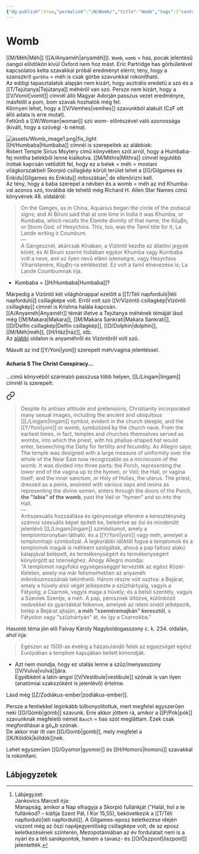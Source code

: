 ```yaml
---
{"dg-publish":true,"permalink":"/W/Womb/","title":"Womb","tags":["containstransclusions","Englishtexttranslated"],"created":"2025-07-29T23:06","updated":"2025-09-28T21:31"}
---
```



# Womb

[[M/Méh\|Méh]] ([[A/Anyaméh\|anyaméh]]). `Wamb`, `womb` = has, pocak jelentésű óangol elődökön kívül Oxford nem hoz mást. Eric Partridge has görbületével kapcsolatos kelta szavakkal próbál eredményt elérni; tény, hogy a szanszkrit `garbha` = méh is csak görbe szavunkkal rokonítható.  
Az eddigi tapasztalatok alapján nem kizárt, hogy asztrális eredetű a szó és a [[T/Tejútanya\|Tejútanya]] méhéről van szó. Persze nem kizárt, hogy a [[V/Vomit\|vomit]] címnél álló Magyar Adorján passzus vezet eredményre, másfelől a pom, bom szavak hozhatók még fel.  
Könnyen lehet, hogy a [[V/Vemhes\|vemhes]] szavunkból alakult (CzF ott álló adata is erre mutat).  
Feltűnő a [[W/Woman\|woman]] szó wom- előrészével való azonossága (kivált, hogy a szóvégi -b néma).  

![assets/Womb_image1.png|fix_light](/img/user/W/assets/Womb_image1.png)  
[[H/Humbaba\|Humbaba]] címnél is szerepeltek az alábbiak:  
Robert Temple Sirius Msytery című könyvében szól arról, hogy a Humbaba-fej mintha belekből lenne kialkotva. [[M/Mithra\|Mithra]] címnél legutóbb írottak kapcsán vetődött fel, hogy ez a belek = méh = mostani világkorszakbeli Skorpió csillagkép körüli terület lehet a [[G/Gilgames és Enkidu\|Gilgames és Enkidu]] mítoszában[^1] de ellenőrizni kell.  
Az tény, hogy a baba szerepel a névben és a womb = méh az ind Khumba-val azonos szó, továbbá ide tehető még Richard H. Allen Star Names című könyvének 48. oldaláról:  
> On the Ganges, as in China, Aquarius began the circle of the zodiacal signs; and Al Biruni said that at one time in India it was Khumba, or Kumbaba, which recalls the Elamite divinity of that name, the Κόμβη, or Storm God, of Hesychios. This, too, was the Tamil title for it; La Lande writing it Coumbum.  
> —  
> A Gangesznél, akárcsak Kínában, a Vízöntő kezdte az állatövi jegyek körét; és Al Biruni szerint Indiában egykor Khumba vagy Kumbaba volt a neve, ami az ilyen nevű elámi istenségre, vagy Hesychios Viharistenére, Κόμβη-ra emlékeztet. Ez volt a tamil elnevezése is; La Lande Coumbumnak írja.  
- Kumbaba = [[H/Humbaba\|Humbaba]]?

Márpedig a Vízöntő két világhónappal ezelőtt a [[T/Téli napforduló\|téli napforduló]] csillagképe volt. Erről volt szó [[V/Vízöntő csillagkép\|Vízöntő csillagkép]] címnél is Krishna halála kapcsán.  
[[A/Anyaméh\|Anyaméh]] témát illetve a Tejútanya méhének témáját lásd még [[M/Makara\|Makara]], [[M/Makara Sankrati\|Makara Sankrati]], [[D/Delfin csillagkép\|Delfin csillagkép]], [[D/Dolphin\|dolphin]], [[M/Méh\|méh]], [[H/Ház\|ház]], stb.  
Az [alábbi](https://en.wikipedia.org/wiki/Kumbha) oldalon is anyaméhről és Vízöntőről volt szó.  

Másutt az ind [[Y/Yoni\|yoni]] szerepelt méh/vagina jelentéssel.  

#### Acharia S The Christ Conspiracy...

...című könyvéből származó passzusa több helyen, [[L/Lingam\|lingam]] címnél is szerepelt:  

<div class="transclusion internal-embed is-loaded"><a class="markdown-embed-link" href="/L/Labyrinth/#dgfln7" aria-label="Open link"><svg xmlns="http://www.w3.org/2000/svg" width="24" height="24" viewBox="0 0 24 24" fill="none" stroke="currentColor" stroke-width="2" stroke-linecap="round" stroke-linejoin="round" class="svg-icon lucide-link"><path d="M10 13a5 5 0 0 0 7.54.54l3-3a5 5 0 0 0-7.07-7.07l-1.72 1.71"></path><path d="M14 11a5 5 0 0 0-7.54-.54l-3 3a5 5 0 0 0 7.07 7.07l1.71-1.71"></path></svg></a><div class="markdown-embed">



> Despite its antisex attitude and pretensions, Christianity incorporated many sexual images, including the ancient and ubiquitous [[L/Lingam\|lingam]] symbol, evident in the church steeple, and the [[Y/Yoni\|yoni]] or womb, symbolized by the church nave. From the earliest times, in fact, temples and churches themselves served as wombs, into which the priest, with his phallus-shaped hat would enter, beseeching the Deity for fertility and fecundity. As Allegro says:  
> The temple was designed with a large measure of uniformity over the whole of the Near East now recognizable as a microcosm of the womb. It was divided into three parts: the Porch, representing the lower end of the vagina up to the hymen, or Veil; the Hall, or vagina itself; and the inner sanctum, or Holy of Holies, the uterus. The priest, dressed as a penis, anointed with various saps and resins as representing the divine semen, enters through the doors of the Porch, **the "labia" of the womb**, past the Veil or "hymen" and so into the Hall.  
> —  
> Antiszexuális hozzáállása és igényessége ellenére a kereszténység számos szexuális képet épített be, beleértve az ősi és mindenütt jelenlévő [[L/Lingam\|lingam]] szimbólumot, amely a templomtoronyban látható, és a [[Y/Yoni\|yoni]] vagy méh, amelyet a templomhajó szimbolizál. A legkorábbi időktől fogva a templomok és a templomok maguk is méhként szolgáltak, ahová a pap fallosz alakú kalapjával belépett, és termékenységért és termékenységért könyörgött az Istenséghez. Ahogy Allegro mondja:  
> "A templomot nagyfokú egységességgel tervezték az egész Közel-Keleten, amely ma már felismerhetően az anyaméh mikrokozmoszának tekinthető. Három részre volt osztva: a Bejárat, amely a hüvely alsó végét jelképezte a szűzhártyáig, vagyis a Fátyolig; a Csarnok, vagyis maga a hüvely; és a belső szentély, vagyis a Szentek Szentje, a méh. A pap, pénisznek öltözve, különböző nedvekkel és gyantákkal felkenve, amelyek az isteni ondót jelképezik, belép a Bejárat ajtaján, **a méh "szeméremajkán" keresztül**, a Fátyolon vagy "szűzhártyán" át, és így a Csarnokba."  


</div></div>


Hasonló téma jön elő Falvay Károly Nagyboldogasszony c. k. 234. oldalán, ahol írja:  
> Egészen az 1500-as évekig a házasulandó felek az egyezséget egész Európában a templom kapujában kellett kimondják.  
- Azt nem mondja, hogy ez utalás lenne a szűz/menyasszony [[V/Vulva\|vulvá]]jára.  
Egyébként a latin-angol [[V/Vestibule\|vestibule]] szónak is van ilyen (anatómiai szakszóként is jelenlévő) értelme.

Lásd még [[Z/Zodiákus-ember\|zodiákus-ember]].  

Persze a fentiekkel leginkább túlbonyolítottuk, mert megfelel egyszerűen neki [[G/Gömb\|gömb]] szavunk. Erre akkor jöttem rá, amikor a [[P/Pók\|pók]] szavunknak megfelelő német `Bauch` = has szót megláttam. Ezek csak megfordításai a göₘb szónak.  
De akkor már itt van [[G/Gomb\|gomb]], mely megfelel a [[K/Köldök\|köldök]]nek.  

Lehet egyszerűen [[G/Gyomor\|gyomor]] és [[H/Homorú\|homorú]] szavakkal is rokonítani.  

## Lábjegyzetek

[^1]: Lábjegyzet:  
Jankovics Marcell írja:  
Manapság, amikor a Nap elhagyja a Skorpió fullánkját ("Halál, hol a te fullánkod? – kiáltja Szent Pál, I Kor 15,55), bekövetkezik a [[T/Téli napforduló\|téli napforduló]]. A Gilgames-eposz keletkezése idején viszont még az őszi napéjegyenlőség csillagképe volt, de az eposz keletkezésének színterén, Mezopotámiában az év fordulatait nem is a nyári és a téli sarokpontok, hanem a tavasz- és [[O/Őszpont\|őszpont]] jelentették.  